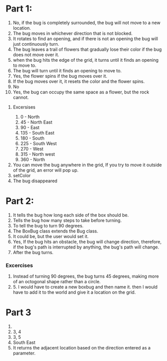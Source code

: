 <!DOCTYPE html>
<html>

<h1>Part 1:</h1>
<ol>
<li>No, if the bug is completely surrounded, the bug will not move to a new location.</li>
<li>The bug moves in whichever direction that is not blocked.</li>
<li>It rotates to find an opening, and if there is not an opening the bug will just continuously turn.</li>
<li>The bug leaves a trail of flowers that gradually lose their color if the bug does not move over it.</li>
<li>when the bug hits the edge of the grid, it turns until it finds an opening to move to.</li>
<li>The bug will turn until it finds an opening to move to.</li>
<li>Yes, the flower spins if the bug moves over it.</li>
<li>If the bug moves over it, it resets the color and the flower spins.</li>
<li>No</li>
<li>Yes, the bug can occupy the same space as a flower, but the rock cannot.</li>
</ol>

<ol>
<li>Excersises</li>
<ol>
  <li>0 - North</li>
  <li>45 - North East</li>
  <li>90 - East</li>
  <li>135 - South East</li>
  <li>180 - South</li>
  <li>225 - South West</li>
  <li>270 - West</li>
  <li>315 - North west</li>
  <li>360 - North</li>
</ol>
<li>You can move the bug anywhere in the grid, If you try to move it outside of the grid, an error will pop up.</li>
<li>setColor</li>
<li>The bug disappeared</li>
</ol>
<h1>Part 2:</h1>
<ol>
  <li>It tells the bug how long each side of the box should be.</li>
  <li>Tells the bug how many steps to take before turning.</li>
  <li>To tell the bug to turn 90 degrees.</li>
  <li>The BoxBug class extends the Bug class.</li>
  <li>It could be, but the user would set it.</li>
  <li>Yes, If the bug hits an obstacle, the bug will change direction, therefore, if the bug's path is interrupted by anything, the bug's path will change.</li>
  <li>After the bug turns.</li>
</ol>
<h3>Excercises</h3>
<ol>
  <li>Instead of turning 90 degrees, the bug turns 45 degrees, making more of an octogonal shape rather than a circle.</li>
  <li> 5. I would have to create a new boxbug and then name it. then I would have to add it to the world and give it a location on the grid.
</ol>
<h1>Part 3</h1>
<ol>
  <li></li>
  <li>3, 4</li>
  <li>3, 5</li>
  <li>South East</li>
  <li>It returns the adjacent location based on the direction entered as a parameter.</li>
</ol>
</html>
